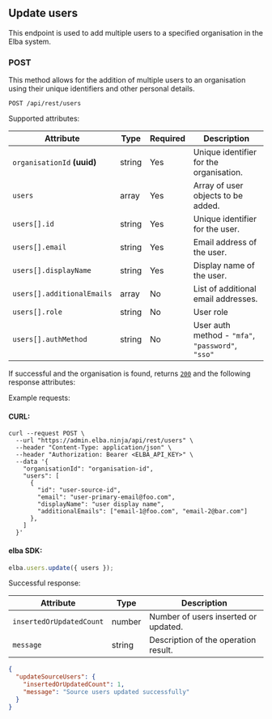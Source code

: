 ## Update users

This endpoint is used to add multiple users to a specified organisation in the Elba system.

### POST

This method allows for the addition of multiple users to an organisation using their unique identifiers and other personal details.

```
POST /api/rest/users
```

Supported attributes:

| Attribute                   | Type   | Required | Description                                       |
| --------------------------- | ------ | -------- | ------------------------------------------------- |
| `organisationId` **(uuid)** | string | Yes      | Unique identifier for the organisation.           |
| `users`                     | array  | Yes      | Array of user objects to be added.                |
| `users[].id`                | string | Yes      | Unique identifier for the user.                   |
| `users[].email`             | string | Yes      | Email address of the user.                        |
| `users[].displayName`       | string | Yes      | Display name of the user.                         |
| `users[].additionalEmails`  | array  | No       | List of additional email addresses.               |
| `users[].role`              | string | No       | User role                                         |
| `users[].authMethod`        | string | No       | User auth method - `"mfa"`, `"password"`, `"sso"` |

If successful and the organisation is found, returns [`200`](rest/index.md#status-codes) and the following response attributes:

Example requests:

#### CURL:

```shell
curl --request POST \
  --url "https://admin.elba.ninja/api/rest/users" \
  --header "Content-Type: application/json" \
  --header "Authorization: Bearer <ELBA_API_KEY>" \
  --data '{
    "organisationId": "organisation-id",
    "users": [
      {
        "id": "user-source-id",
        "email": "user-primary-email@foo.com",
        "displayName": "user display name",
        "additionalEmails": ["email-1@foo.com", "email-2@bar.com"]
      },
    ]
  }'
```

#### elba SDK:

```javascript
elba.users.update({ users });
```

Successful response:

| Attribute                | Type   | Description                          |
| ------------------------ | ------ | ------------------------------------ |
| `insertedOrUpdatedCount` | number | Number of users inserted or updated. |
| `message`                | string | Description of the operation result. |

```json
{
  "updateSourceUsers": {
    "insertedOrUpdatedCount": 1,
    "message": "Source users updated successfully"
  }
}
```
